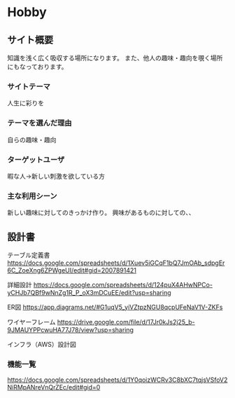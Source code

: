 #  Hobby

## サイト概要
  知識を浅く広く吸収する場所になります。
  また、他人の趣味・趣向を覗く場所にもなっております。

### サイトテーマ
  人生に彩りを

### テーマを選んだ理由
  自らの趣味・趣向

### ターゲットユーザ
  暇な人→新しい刺激を欲している方
  
### 主な利用シーン
  新しい趣味に対してのきっかけ作り。
  興味があるものに対しての、、

## 設計書
  テーブル定義書
  https://docs.google.com/spreadsheets/d/1Xuev5iGCqF1bQ7JmOAb_sdpgEr6C_ZoeXng6ZPWgeUI/edit#gid=2007891421

  詳細設計
  https://docs.google.com/spreadsheets/d/124puX4AHwNPCo-yCHJb7QBf9wNnZg1R_P_oX3mDCuEE/edit?usp=sharing

  ER図
  https://app.diagrams.net/#G1uqV5_yiVZtpzNGU8qcpUFeNaV1V-ZKFs

  ワイヤーフレーム
  https://drive.google.com/file/d/17Jr0kJs2j25_b-9JMAUYPPcwuHA77J78/view?usp=sharing

  インフラ（AWS）設計図

### 機能一覧
  <https://docs.google.com/spreadsheets/d/1Y0qoizWCRv3C8bXC7tqjsVSfoV2NiRMpANreVnQrZEc/edit#gid=0>


